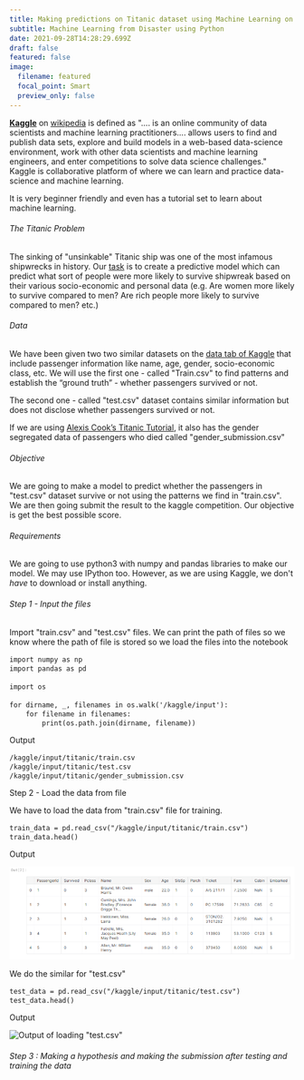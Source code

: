 ```yaml
---
title: Making predictions on Titanic dataset using Machine Learning on Kaggle
subtitle: Machine Learning from Disaster using Python
date: 2021-09-28T14:28:29.699Z
draft: false
featured: false
image:
  filename: featured
  focal_point: Smart
  preview_only: false
---
```

**[Kaggle](https://www.kaggle.com/)** on [wikipedia](https://en.wikipedia.org/wiki/Kaggle) is defined as ".... is an online community of data scientists and machine learning practitioners.... allows users to find and publish data sets, explore and build models in a web-based data-science environment, work with other data scientists and machine learning engineers, and enter competitions to solve data science challenges." Kaggle is collaborative platform of where we can learn and practice data-science and machine learning.

It is very beginner friendly and even has a tutorial set to learn about machine learning.

###### The Titanic Problem

The sinking of "unsinkable" Titanic ship was one of the most infamous shipwrecks in history. Our [task](https://www.kaggle.com/c/titanic/) is to create a predictive model which can predict what sort of people were more likely to survive shipwreak based on their various socio-economic and personal data (e.g. Are women more likely to survive compared to men? Are rich people more likely to survive compared to men? etc.)

###### Data

We have been given two two similar datasets on the [data tab of Kaggle](https://www.kaggle.com/c/titanic/data) that include passenger information like name, age, gender, socio-economic class, etc. We will use the first one - called "Train.csv" to find patterns and establish the “ground truth” - whether passengers survived or not.

The second one - called  "test.csv" dataset contains similar information but does not disclose whether passengers survived or not.

If we are using [Alexis Cook’s Titanic Tutorial](https://www.kaggle.com/alexisbcook/titanic-tutorial), it also has the gender segregated data of passengers who died called "gender_submission.csv"

###### Objective

We are going to make a model to predict whether the passengers in "test.csv" dataset survive or not using the patterns we find in "train.csv". We are then going submit the result to the kaggle competition. Our objective is get the best possible score.

###### Requirements

We are going to use python3 with numpy and pandas libraries to make our model. We may use IPython too. However, as we are using Kaggle, we don't *have* to download or install anything.

###### Step 1 - Input the files

Import "train.csv" and "test.csv" files. We can print the path of files so we know where the path of file is stored so we load the files into the notebook

```
import numpy as np
import pandas as pd

import os

for dirname, _, filenames in os.walk('/kaggle/input'):
    for filename in filenames:
        print(os.path.join(dirname, filename))
```

Output

```
/kaggle/input/titanic/train.csv
/kaggle/input/titanic/test.csv
/kaggle/input/titanic/gender_submission.csv
```

Step 2 - Load the data from file

We have to load the data from "train.csv" file for training. 

```
train_data = pd.read_csv("/kaggle/input/titanic/train.csv")
train_data.head()
```

Output

![](image1-output-train.png "Output of train")

We do the similar for "test.csv"

```
test_data = pd.read_csv("/kaggle/input/titanic/test.csv")
test_data.head()
```

Output

![](image2-output-test.png "Output of loading \"test.csv\"")

###### Step 3 : Making a hypothesis and making the submission after testing and training the data